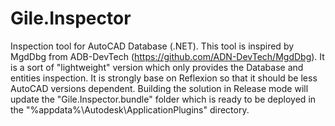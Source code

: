 # Gile.Inspector
Inspection tool for AutoCAD Database (.NET).
This tool is inspired by MgdDbg from ADB-DevTech (https://github.com/ADN-DevTech/MgdDbg). It is a sort of "lightweight" version which only provides the Database and entities inspection.
It is strongly base on Reflexion so that it should be less AutoCAD versions dependent.
Building the solution in Release mode will update the "Gile.Inspector.bundle" folder which is ready to be deployed in the "%appdata%\Autodesk\ApplicationPlugins" directory.
